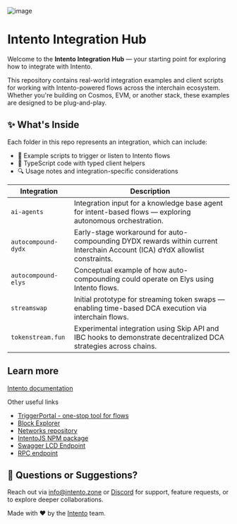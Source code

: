 ![image](https://github.com/user-attachments/assets/0bd44452-5979-46d6-a10a-e4f0419e3129)

# Intento Integration Hub

Welcome to the **Intento Integration Hub** — your starting point for exploring how to integrate with Intento.

This repository contains real-world integration examples and client scripts for working with Intento-powered flows across the interchain ecosystem. Whether you're building on Cosmos, EVM, or another stack, these examples are designed to be plug-and-play.

## ✨ What's Inside

Each folder in this repo represents an integration, which can include:

- 📁 Example scripts to trigger or listen to Intento flows
- 📘 TypeScript code with typed client helpers
- 🔍 Usage notes and integration-specific considerations

| Integration | Description |
|-------------|-------------|
| `ai-agents` | Integration input for a knowledge base agent for intent-based flows — exploring autonomous orchestration. |
| `autocompound-dydx` | Early-stage workaround for auto-compounding DYDX rewards within current Interchain Account (ICA) dYdX allowlist constraints. |
| `autocompound-elys` | Conceptual example of how auto-compounding could operate on Elys using Intento flows. |
| `streamswap` | Initial prototype for streaming token swaps — enabling time-based DCA execution via interchain flows. |
| `tokenstream.fun` | Experimental integration using Skip API and IBC hooks to demonstrate decentralized DCA strategies across chains. |

## Learn more

[Intento documentation](https://docs.intento.zone)

Other useful links

- [TriggerPortal - one-stop tool for flows](https://triggerportal.zone/)
- [Block Explorer](https://explorer.intento.zone/)
- [Networks repository](https://github.com/trstlabs/networks)
- [IntentoJS NPM package](https://www.npmjs.com/package/intentojs)
- [Swagger LCD Endpoint](https://lcd.intento.zone/swagger/)
- [RPC endpoint](https://rpc.intento.zone/)

## 📮 Questions or Suggestions?

Reach out via [info@intento.zone](mailto:info@intento.zone) or [Discord](https://discord.gg/hsVf9sYyZW) for support, feature requests, or to explore deeper collaborations.

Made with ❤️ by the [Intento](https://intento.zone) team.
